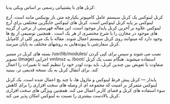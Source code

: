کرنل های با پشتیبانی رسمی
بر اساس ویکی پدیا:

کرنل لینوکس یک کرنل سیستم عامل کامپیوتر یکپارچه متن باز یونیکس مانند است.
آرچ لینوکس بر پایه کرنل لینوکس است. کرنل های لینوکس جایگزین مختلفی برای آرچ لینوکس علاوه بر آخرین کرنل پایدار موجود است. این مقاله فهرستی از برخی از گزینه های موجود در مخازن را با شرح مختصری از هر یک  است . همچنین توصیفی از پچ ها وجود دارد که میتوانند روی کرنل سیستم اعمال شوند. مقاله با یک مرور کلی از کامپایل کرنل سفارشی با پیوندهایی به روشهای مختلف به پایان میرسد.

بسته های کرنل در  مسیر /usr/lib/modules/ نصب می شوند و سپس  برای کپی کردن تصویر (image) اجرایی vmlinuz به /boot/ استفاده میشوند. هنگام نصب یک کرنل متفاوت یا تعویض بین چندین کرنل، باید بوت لودر خود را تنظیم کنید تا تغییرات را اعمال کند. برای انتقال کرنل به یک نسخه قدیمی تر، ببینید

پایدار — کرنل پیش فرظ لینوکس و ماژول ها، با چند پچ اعمال شده است.
یک کرنل لینوکس متمرکز بر امنیت که مجموعه ای از وصله های سخت افزاری را برای کاهش سوء استفاده های کرنل و فضای کاربر اعمال می کند. همچنین ویژگی های سخت افزاری کرنل بالادست بیشتری را نسبت به لینوکس امکان پذیر می کند.
